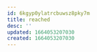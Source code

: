 ```yaml
---
id: 6kgyp0ylatrcbuwsz8pky7m
title: reached
desc: ''
updated: 1664053207030
created: 1664053207030
---
```

